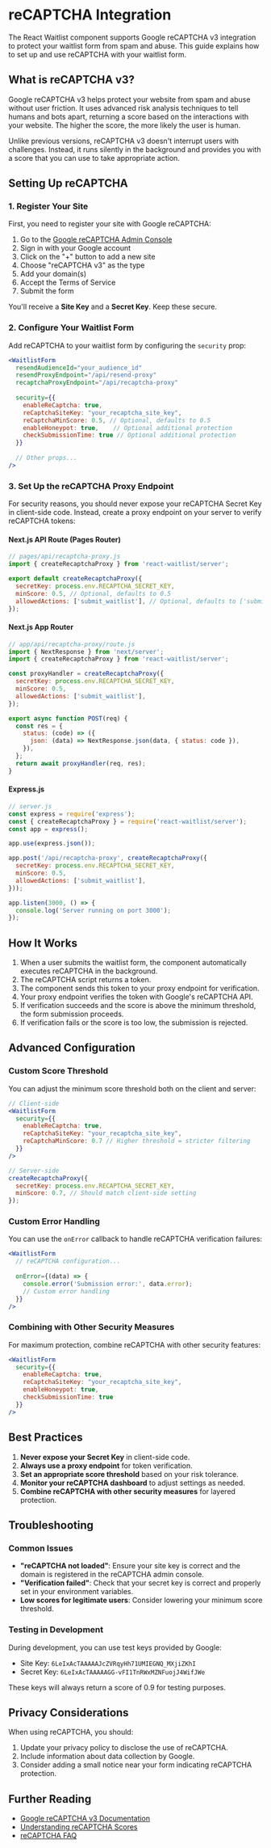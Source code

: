 # reCAPTCHA Integration

The React Waitlist component supports Google reCAPTCHA v3 integration to protect your waitlist form from spam and abuse. This guide explains how to set up and use reCAPTCHA with your waitlist form.

## What is reCAPTCHA v3?

Google reCAPTCHA v3 helps protect your website from spam and abuse without user friction. It uses advanced risk analysis techniques to tell humans and bots apart, returning a score based on the interactions with your website. The higher the score, the more likely the user is human.

Unlike previous versions, reCAPTCHA v3 doesn't interrupt users with challenges. Instead, it runs silently in the background and provides you with a score that you can use to take appropriate action.

## Setting Up reCAPTCHA

### 1. Register Your Site

First, you need to register your site with Google reCAPTCHA:

1. Go to the [Google reCAPTCHA Admin Console](https://www.google.com/recaptcha/admin)
2. Sign in with your Google account
3. Click on the "+" button to add a new site
4. Choose "reCAPTCHA v3" as the type
5. Add your domain(s)
6. Accept the Terms of Service
7. Submit the form

You'll receive a **Site Key** and a **Secret Key**. Keep these secure.

### 2. Configure Your Waitlist Form

Add reCAPTCHA to your waitlist form by configuring the `security` prop:

```jsx
<WaitlistForm
  resendAudienceId="your_audience_id"
  resendProxyEndpoint="/api/resend-proxy"
  recaptchaProxyEndpoint="/api/recaptcha-proxy"
  
  security={{
    enableReCaptcha: true,
    reCaptchaSiteKey: "your_recaptcha_site_key",
    reCaptchaMinScore: 0.5, // Optional, defaults to 0.5
    enableHoneypot: true,    // Optional additional protection
    checkSubmissionTime: true // Optional additional protection
  }}
  
  // Other props...
/>
```

### 3. Set Up the reCAPTCHA Proxy Endpoint

For security reasons, you should never expose your reCAPTCHA Secret Key in client-side code. Instead, create a proxy endpoint on your server to verify reCAPTCHA tokens:

#### Next.js API Route (Pages Router)

```javascript
// pages/api/recaptcha-proxy.js
import { createRecaptchaProxy } from 'react-waitlist/server';

export default createRecaptchaProxy({
  secretKey: process.env.RECAPTCHA_SECRET_KEY,
  minScore: 0.5, // Optional, defaults to 0.5
  allowedActions: ['submit_waitlist'], // Optional, defaults to ['submit_waitlist']
});
```

#### Next.js App Router

```javascript
// app/api/recaptcha-proxy/route.js
import { NextResponse } from 'next/server';
import { createRecaptchaProxy } from 'react-waitlist/server';

const proxyHandler = createRecaptchaProxy({
  secretKey: process.env.RECAPTCHA_SECRET_KEY,
  minScore: 0.5,
  allowedActions: ['submit_waitlist'],
});

export async function POST(req) {
  const res = {
    status: (code) => ({
      json: (data) => NextResponse.json(data, { status: code }),
    }),
  };
  return await proxyHandler(req, res);
}
```

#### Express.js

```javascript
// server.js
const express = require('express');
const { createRecaptchaProxy } = require('react-waitlist/server');
const app = express();

app.use(express.json());

app.post('/api/recaptcha-proxy', createRecaptchaProxy({
  secretKey: process.env.RECAPTCHA_SECRET_KEY,
  minScore: 0.5,
  allowedActions: ['submit_waitlist'],
}));

app.listen(3000, () => {
  console.log('Server running on port 3000');
});
```

## How It Works

1. When a user submits the waitlist form, the component automatically executes reCAPTCHA in the background.
2. The reCAPTCHA script returns a token.
3. The component sends this token to your proxy endpoint for verification.
4. Your proxy endpoint verifies the token with Google's reCAPTCHA API.
5. If verification succeeds and the score is above the minimum threshold, the form submission proceeds.
6. If verification fails or the score is too low, the submission is rejected.

## Advanced Configuration

### Custom Score Threshold

You can adjust the minimum score threshold both on the client and server:

```jsx
// Client-side
<WaitlistForm
  security={{
    enableReCaptcha: true,
    reCaptchaSiteKey: "your_recaptcha_site_key",
    reCaptchaMinScore: 0.7 // Higher threshold = stricter filtering
  }}
/>

// Server-side
createRecaptchaProxy({
  secretKey: process.env.RECAPTCHA_SECRET_KEY,
  minScore: 0.7, // Should match client-side setting
});
```

### Custom Error Handling

You can use the `onError` callback to handle reCAPTCHA verification failures:

```jsx
<WaitlistForm
  // reCAPTCHA configuration...
  
  onError={(data) => {
    console.error('Submission error:', data.error);
    // Custom error handling
  }}
/>
```

### Combining with Other Security Measures

For maximum protection, combine reCAPTCHA with other security features:

```jsx
<WaitlistForm
  security={{
    enableReCaptcha: true,
    reCaptchaSiteKey: "your_recaptcha_site_key",
    enableHoneypot: true,
    checkSubmissionTime: true
  }}
/>
```

## Best Practices

1. **Never expose your Secret Key** in client-side code.
2. **Always use a proxy endpoint** for token verification.
3. **Set an appropriate score threshold** based on your risk tolerance.
4. **Monitor your reCAPTCHA dashboard** to adjust settings as needed.
5. **Combine reCAPTCHA with other security measures** for layered protection.

## Troubleshooting

### Common Issues

- **"reCAPTCHA not loaded"**: Ensure your site key is correct and the domain is registered in the reCAPTCHA admin console.
- **"Verification failed"**: Check that your secret key is correct and properly set in your environment variables.
- **Low scores for legitimate users**: Consider lowering your minimum score threshold.

### Testing in Development

During development, you can use test keys provided by Google:

- Site Key: `6LeIxAcTAAAAAJcZVRqyHh71UMIEGNQ_MXjiZKhI`
- Secret Key: `6LeIxAcTAAAAAGG-vFI1TnRWxMZNFuojJ4WifJWe`

These keys will always return a score of 0.9 for testing purposes.

## Privacy Considerations

When using reCAPTCHA, you should:

1. Update your privacy policy to disclose the use of reCAPTCHA.
2. Include information about data collection by Google.
3. Consider adding a small notice near your form indicating reCAPTCHA protection.

## Further Reading

- [Google reCAPTCHA v3 Documentation](https://developers.google.com/recaptcha/docs/v3)
- [Understanding reCAPTCHA Scores](https://developers.google.com/recaptcha/docs/v3#interpreting_the_score)
- [reCAPTCHA FAQ](https://developers.google.com/recaptcha/docs/faq) 
